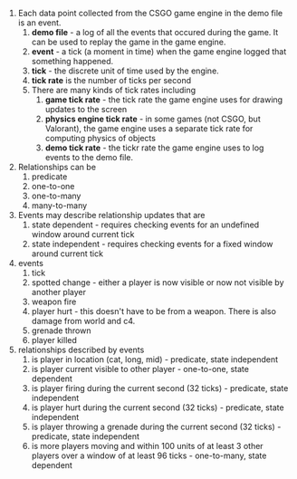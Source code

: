 1. Each data point collected from the CSGO game engine in the demo file is an event.
    1. **demo file** - a log of all the events that occured during the game. 
       It can be used to replay the game in the game engine.
    1. **event** - a tick (a moment in time) when the game engine logged that something happened.
    2. **tick** - the discrete unit of time used by the engine.
    3. **tick rate** is the number of ticks per second
    4. There are many kinds of tick rates including
        1. **game tick rate** - the tick rate the game engine uses for drawing updates to the screen
        2. **physics engine tick rate** - in some games (not CSGO, but Valorant), 
           the game engine uses a separate tick rate for computing physics of objects
        3. **demo tick rate** - the tickr rate the game engine uses to log events to the demo file.
1. Relationships can be
    1. predicate 
    1. one-to-one
    2. one-to-many
    3. many-to-many
1. Events may describe relationship updates that are
    1. state dependent - requires checking events for an undefined window around current tick
    2. state independent - requires checking events for a fixed window around current tick
1. events 
    1. tick
    2. spotted change - either a player is now visible or now not visible by another player
    3. weapon fire
    4. player hurt - this doesn't have to be from a weapon. There is also damage from world and c4.
    5. grenade thrown
    6. player killed
1. relationships described by events
    1. is player in location (cat, long, mid) - predicate, state independent
    2. is player current visible to other player - one-to-one, state dependent
    3. is player firing during the current second (32 ticks) - predicate, state independent
    4. is player hurt during the current second (32 ticks) - predicate, state independent
    5. is player throwing a grenade during the current second (32 ticks) - predicate, state independent
    6. is more players moving and within 100 units of at least 3 other players 
       over a window of at least 96 ticks - one-to-many, state dependent